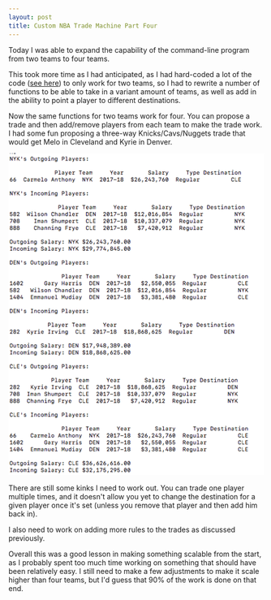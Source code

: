 ```yaml
---  
layout: post  
title: Custom NBA Trade Machine Part Four
---
```


Today I was able to expand the capability of the command-line program from two teams to four teams.

This took more time as I had anticipated, as I had hard-coded a lot of the code (<a href='http://www.evan.ag/NBATradeMachine3/' target="_blank">see here</a>) to only work for two teams, so I had to rewrite a number of functions to be able to take in a variant amount of teams, as well as add in the ability to point a player to different destinations.

Now the same functions for two teams work for four. You can propose a trade and then add/remove players from each team to make the trade work. I had some fun proposing a three-way Knicks/Cavs/Nuggets trade that would get Melo in Cleveland and Kyrie in Denver.

<img src="/../images/nbacommandline_screenshot7.png" width="800" />

There are still some kinks I need to work out. You can trade one player multiple times, and it doesn't allow you yet to change the destination for a given player once it's set (unless you remove that player and then add him back in).

I also need to work on adding more rules to the trades as discussed previously.

Overall this was a good lesson in making something scalable from the start, as I probably spent too much time working on something that should have been relatively easy. I still need to make a few adjustments to make it scale higher than four teams, but I'd guess that 90% of the work is done on that end.
